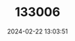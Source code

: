 ---
title: "133006"
category: "Acropora palmata"
draft: false
date: 2024-02-22 13:03:51
languages:
  Spanish; Castilian: ["Coral Cacho de Alce"]
  English: ["Elkhorn Coral"]
---